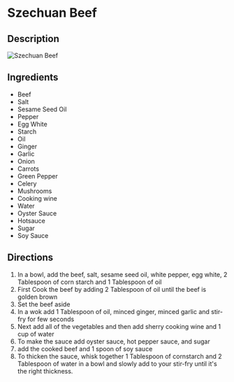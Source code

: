 # Szechuan Beef

## Description
![Szechuan Beef](https://www.themealdb.com/images/media/meals/1529443236.jpg "Szechuan Beef")

## Ingredients
- Beef
- Salt
- Sesame Seed Oil
- Pepper
- Egg White
- Starch
- Oil
- Ginger
- Garlic
- Onion
- Carrots
- Green Pepper
- Celery
- Mushrooms
- Cooking wine
- Water
- Oyster Sauce
- Hotsauce
- Sugar
- Soy Sauce

## Directions
1. In a bowl, add the beef, salt, sesame seed oil, white pepper, egg white, 2 Tablespoon of corn starch and 1 Tablespoon of oil
2. First Cook the beef by adding 2 Tablespoon of oil until the beef is golden brown
3. Set the beef aside
4. In a wok add 1 Tablespoon of oil, minced ginger, minced garlic and stir-fry for few seconds
5. Next add all of the vegetables and then add sherry cooking wine and 1 cup of water
6. To make the sauce add oyster sauce, hot pepper sauce, and sugar
7. add the cooked beef and 1 spoon of soy sauce
8. To thicken the sauce, whisk together 1 Tablespoon of cornstarch and 2 Tablespoon of water in a bowl and slowly add to your stir-fry until it's the right thickness.
